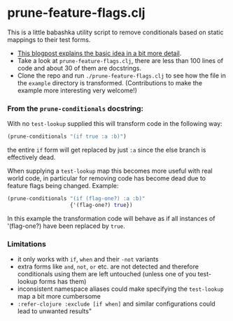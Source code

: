 # prune-feature-flags.clj

This is a little babashka utility script to remove conditionals based on static mappings to their test forms. 

- [This blogpost explains the basic idea in a bit more detail](https://martinklepsch.org/posts/homoiconicity-and-feature-flags.html).
- Take a look at `prune-feature-flags.clj`, there are less than 100 lines of code and about 30 of them are docstrings.
- Clone the repo and run `./prune-feature-flags.clj` to see how the file in the `example` directory is transformed. (Contributions to make the example more interesting very welcome!)

### From the `prune-conditionals` docstring:

With no `test-lookup` supplied this will transform code in the following way:

```clj
(prune-conditionals "(if true :a :b)")
```

the entire `if` form will get replaced by just `:a` since the else branch is
effectively dead.

When supplying a `test-lookup` map this becomes more useful with real world
code, in particular for removing code has become dead due to feature flags
being changed. Example:

```clj
(prune-conditionals "(if (flag-one?) :a :b)"
                    {'(flag-one?) true})
```

In this example the transformation code will behave as if all instances of
'(flag-one?) have been replaced by `true`.

### Limitations

- it only works with `if`, `when` and their `-not` variants
- extra forms like `and`, `not`, `or` etc. are not detected and therefore
  conditionals using them are left untouched
  (unless one of you test-lookup forms has them)
- inconsistent namespace aliases could make specifying the `test-lookup` map
  a bit more cumbersome
- `:refer-clojure :exclude [if when]` and similar configurations could lead to
  unwanted results"

